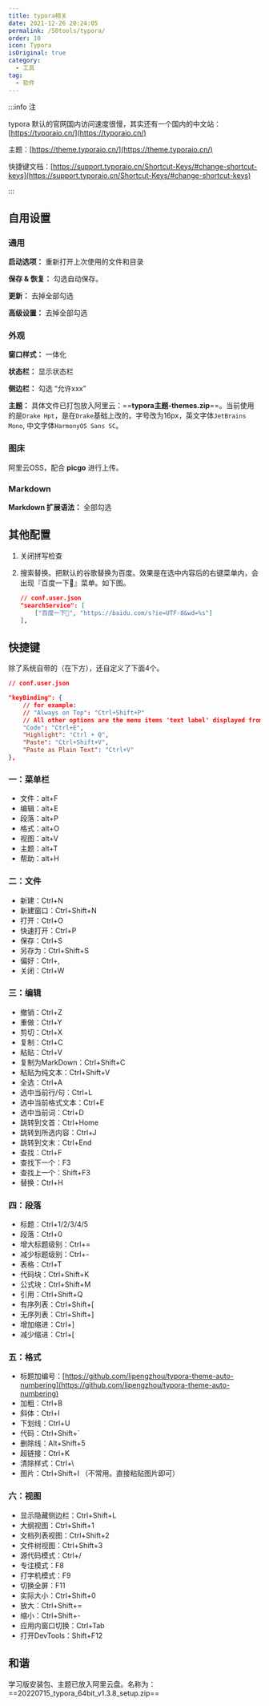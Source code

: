 ```yaml
---
title: typora相关
date: 2021-12-26 20:24:05
permalink: /50tools/typora/
order: 10
icon: Typora
isOriginal: true
category:
  - 工具
tag:
  - 软件
---
```




:::info 注

typora 默认的官网国内访问速度很慢，其实还有一个国内的中文站：[https://typoraio.cn/](https://typoraio.cn/)

主题：[https://theme.typoraio.cn/](https://theme.typoraio.cn/)

快捷键文档：[https://support.typoraio.cn/Shortcut-Keys/#change-shortcut-keys](https://support.typoraio.cn/Shortcut-Keys/#change-shortcut-keys)

:::

## 自用设置

### 通用

**启动选项：** 重新打开上次使用的文件和目录

**保存 & 恢复：** 勾选自动保存。

**更新：** 去掉全部勾选

**高级设置：** 去掉全部勾选

### 外观

**窗口样式：** 一体化

**状态栏：** 显示状态栏

**侧边栏：** 勾选 “允许xxx”

**主题：** 具体文件已打包放入阿里云：==**typora主题-themes.zip**==。当前使用的是`Drake Hpt`，是在`Drake`基础上改的。字号改为16px，英文字体`JetBrains Mono`, 中文字体`HarmonyOS Sans SC`。

### 图床

阿里云OSS，配合 **picgo** 进行上传。

### Markdown

**Markdown 扩展语法：** 全部勾选

## 其他配置

1. 关闭拼写检查

2. 搜索替换。把默认的谷歌替换为百度。效果是在选中内容后的右键菜单内，会出现『百度一下🎉』菜单。如下图。

   ```json
   // conf.user.json
   "searchService": [
       ["百度一下🎉", "https://baidu.com/s?ie=UTF-8&wd=%s"]
   ],
   ```

## 快捷键

除了系统自带的（在下方），还自定义了下面4个。

```json
// conf.user.json

"keyBinding": {
    // for example: 
    // "Always on Top": "Ctrl+Shift+P"
    // All other options are the menu items 'text label' displayed from each typora menu
    "Code": "Ctrl+E",
    "Highlight": "Ctrl + Q",
    "Paste": "Ctrl+Shift+V",
	"Paste as Plain Text": "Ctrl+V"
},
```

### 一：菜单栏

- 文件：alt+F
- 编辑：alt+E
- 段落：alt+P
- 格式：alt+O
- 视图：alt+V
- 主题：alt+T
- 帮助：alt+H

### 二：文件

- 新建：Ctrl+N
- 新建窗口：Ctrl+Shift+N
- 打开：Ctrl+O
- 快速打开：Ctrl+P
- 保存：Ctrl+S
- 另存为：Ctrl+Shift+S
- 偏好：Ctrl+,
- 关闭：Ctrl+W

### 三：编辑

- 撤销：Ctrl+Z
- 重做：Ctrl+Y
- 剪切：Ctrl+X
- 复制：Ctrl+C
- 粘贴：Ctrl+V
- 复制为MarkDown：Ctrl+Shift+C
- 粘贴为纯文本：Ctrl+Shift+V
- 全选：Ctrl+A
- 选中当前行/句：Ctrl+L
- 选中当前格式文本：Ctrl+E
- 选中当前词：Ctrl+D
- 跳转到文首：Ctrl+Home
- 跳转到所选内容：Ctrl+J
- 跳转到文末：Ctrl+End
- 查找：Ctrl+F
- 查找下一个：F3
- 查找上一个：Shift+F3
- 替换：Ctrl+H

### 四：段落

- 标题：Ctrl+1/2/3/4/5
- 段落：Ctrl+0
- 增大标题级别：Ctrl+=
- 减少标题级别：Ctrl+-
- 表格：Ctrl+T
- 代码块：Ctrl+Shift+K
- 公式块：Ctrl+Shift+M
- 引用：Ctrl+Shift+Q
- 有序列表：Ctrl+Shift+[
- 无序列表：Ctrl+Shift+]
- 增加缩进：Ctrl+]
- 减少缩进：Ctrl+[

### 五：格式

- 标题加编号：[https://github.com/lipengzhou/typora-theme-auto-numbering](https://github.com/lipengzhou/typora-theme-auto-numbering)
- 加粗：Ctrl+B
- 斜体：Ctrl+I
- 下划线：Ctrl+U
- 代码：Ctrl+Shift+`
- 删除线：Alt+Shift+5
- 超链接：Ctrl+K
- 清除样式：Ctrl+\
- 图片：Ctrl+Shift+I （不常用。直接粘贴图片即可）

### 六：视图

- 显示隐藏侧边栏：Ctrl+Shift+L
- 大纲视图：Ctrl+Shift+1
- 文档列表视图：Ctrl+Shift+2
- 文件树视图：Ctrl+Shift+3
- 源代码模式：Ctrl+/
- 专注模式：F8
- 打字机模式：F9
- 切换全屏：F11
- 实际大小：Ctrl+Shift+0
- 放大：Ctrl+Shift+=
- 缩小：Ctrl+Shift+-
- 应用内窗口切换：Ctrl+Tab
- 打开DevTools：Shift+F12

## 和谐

学习版安装包、主题已放入阿里云盘。名称为：==20220715_typora_64bit_v1.3.8_setup.zip==